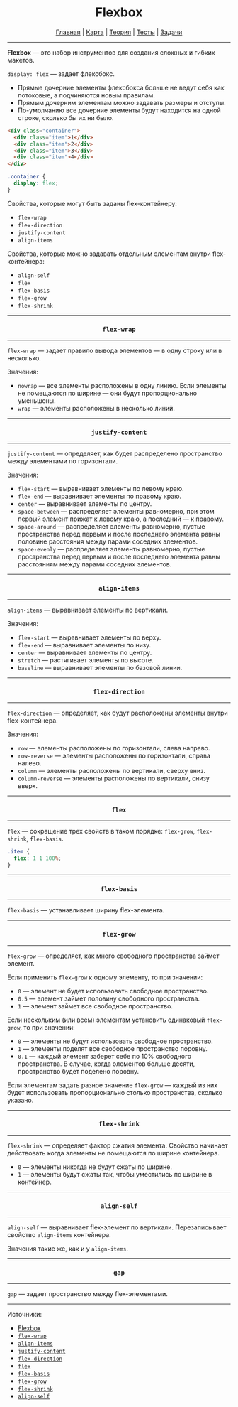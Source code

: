 <div align="center">

# Flexbox

[Главная](https://github.com/dollaween/junior-roadmap/)
|
[Карта](/roadmap/README.md)
|
[Теория](/theory/README.md)
|
[Тесты](/tests/README.md)
|
[Задачи](/tasks/README.md)

</div>

---

**Flexbox** — это набор инструментов для создания сложных и гибких макетов.

`display: flex` — задает флексбокс.

* Прямые дочерние элементы флексбокса больше не ведут себя как потоковые, а подчиняются новым правилам.
* Прямым дочерним элементам можно задавать размеры и отступы.
* По-умолчанию все дочерние элементы будут находится на одной строке, сколько бы их ни было.

```html
<div class="container">
  <div class="item">1</div>
  <div class="item">2</div>
  <div class="item">3</div>
  <div class="item">4</div>
</div>
```

```css
.container {
  display: flex;
}
```

Свойства, которые могут быть заданы flex-контейнеру:
* `flex-wrap`
* `flex-direction`
* `justify-content`
* `align-items`

Свойства, которые можно задавать отдельным элементам внутри flex-контейнера:
* `align-self`
* `flex`
* `flex-basis`
* `flex-grow`
* `flex-shrink`

---

<div align="center">

### `flex-wrap`

</div>

---

`flex-wrap` — задает правило вывода элементов — в одну строку или в несколько.

Значения:
* `nowrap` — все элементы расположены в одну линию. Если элементы не помещаются по ширине — они будут пропорционально уменьшены.
* `wrap` — элементы расположены в несколько линий.


---

<div align="center">

### `justify-content`

</div>

---

`justify-content` — определяет, как будет распределено пространство между элементами по горизонтали.

Значения:
* `flex-start` — выравнивает элементы по левому краю.
* `flex-end` — выравнивает элементы по правому краю.
* `center` — выравнивает элементы по центру.
* `space-between` — распределяет элементы равномерно, при этом первый элемент прижат к левому краю, а последний — к правому.
* `space-around` — распределяет элементы равномерно, пустые пространства перед первым и после последнего элемента равны половине расстояния между парами соседних элементов.
* `space-evenly` — распределяет элементы равномерно, пустые пространства перед первым и после последнего элемента равны расстояниям между парами соседних элементов.

---

<div align="center">

### `align-items`

</div>

---

`align-items` — выравнивает элементы по вертикали.

Значения:
* `flex-start` — выравнивает элементы по верху.
* `flex-end` — выравнивает элементы по низу.
* `center` — выравнивает элементы по центру.
* `stretch` — растягивает элементы по высоте.
* `baseline` — выравнивает элементы по базовой линии.

---

<div align="center">

### `flex-direction`

</div>

---

`flex-direction` — определяет, как будут расположены элементы внутри flex-контейнера.

Значения:
* `row` — элементы расположены по горизонтали, слева направо.
* `row-reverse` — элементы расположены по горизонтали, справа налево.
* `column` — элементы расположены по вертикали, сверху вниз.
* `column-reverse` — элементы расположены по вертикали, снизу вверх.

---

<div align="center">

### `flex`

</div>

---

`flex` — сокращение трех свойств в таком порядке: `flex-grow`, `flex-shrink`, `flex-basis`.

```css
.item {
  flex: 1 1 100%;
}
```

---

<div align="center">

### `flex-basis`

</div>

---

`flex-basis` — устанавливает ширину flex-элемента.

---

<div align="center">

### `flex-grow`

</div>

---

`flex-grow` — определяет, как много свободного пространства займет элемент.

Если применить `flex-grow` к одному элементу, то при значении:
* `0` — элемент не будет использовать свободное пространство.
* `0.5` — элемент займет половину свободного пространства.
* `1` — элемент займет все свободное пространство.

Если нескольким (или всем) элементам установить одинаковый `flex-grow`, то при значении:
* `0` — элементы не будут использовать свободное пространство.
* `1` — элементы поделят все свободное пространство поровну.
* `0.1` — каждый элемент заберет себе по 10% свободного пространства. В случае, когда элементов больше десяти, пространство будет поделено поровну.

Если элементам задать разное значение `flex-grow` — каждый из них будет использовать пропорционально столько пространства, сколько указано.

---

<div align="center">

### `flex-shrink`

</div>

---

`flex-shrink` — определяет фактор сжатия элемента. Свойство начинает действовать когда элементы не помещаются по ширине контейнера.

* `0` — элементы никогда не будут сжаты по ширине.
* `1` — элементы будут сжаты так, чтобы уместились по ширине в контейнер.

---

<div align="center">

### `align-self`

</div>

---

`align-self` — выравнивает flex-элемент по вертикали. Перезаписывает свойство `align-items` контейнера.

Значения такие же, как и у `align-items`.

---

<div align="center">

### `gap`

</div>

---

`gap` — задает пространство между flex-элементами.

---

Источники:
* [Flexbox](https://developer.mozilla.org/ru/docs/Learn/CSS/CSS_layout/Flexbox)
* [`flex-wrap`](https://developer.mozilla.org/ru/docs/Web/CSS/flex-wrap)
* [`align-items`](https://developer.mozilla.org/ru/docs/Web/CSS/align-items)
* [`justify-content`](https://developer.mozilla.org/ru/docs/Web/CSS/justify-content)
* [`flex-direction`](https://developer.mozilla.org/ru/docs/Web/CSS/flex-direction)
* [`flex`](https://developer.mozilla.org/ru/docs/Web/CSS/flex)
* [`flex-basis`](https://developer.mozilla.org/ru/docs/Web/CSS/flex-basis)
* [`flex-grow`](https://developer.mozilla.org/ru/docs/Web/CSS/flex-grow)
* [`flex-shrink`](https://developer.mozilla.org/ru/docs/Web/CSS/flex-shrink)
* [`align-self`](https://developer.mozilla.org/ru/docs/Web/CSS/align-self)
